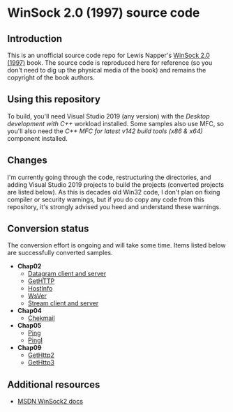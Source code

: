 # WinSock 2.0 (1997) source code

## Introduction

This is an unofficial source code repo for Lewis Napper's [WinSock 2.0 (1997)](https://dl.acm.org/doi/book/10.5555/522582) book. The source code is reproduced here for reference (so you don't need to dig up the physical media of the book) and remains the copyright of the book authors.

## Using this repository

To build, you'll need Visual Studio 2019 (any version) with the _Desktop development with C++_ workload installed. Some samples also use MFC, so you'll also need the _C++ MFC for latest v142 build tools (x86 & x64)_ component installed.

## Changes

I'm currently going through the code, restructuring the directories, and adding Visual Studio 2019 projects to build the projects (converted projects are listed below). As this is decades old Win32 code, I don't plan on fixing compiler or security warnings, but if you do copy any code from this repository, it's strongly advised you heed and understand these warnings.

## Conversion status

The conversion effort is ongoing and will take some time. Items listed below are successfully converted samples.

* **Chap02**
  * [Datagram client and server](https://github.com/yottaawesome/winsock-2.0/tree/master/src/Ch02/DataGram)
  * [GetHTTP](https://github.com/yottaawesome/winsock-2.0/tree/master/src/Ch02/GetHTTP)
  * [HostInfo](https://github.com/yottaawesome/winsock-2.0/tree/master/src/Ch02/HostInfo)
  * [WsVer](https://github.com/yottaawesome/winsock-2.0/tree/master/src/Ch02/wsver)
  * [Stream client and server](https://github.com/yottaawesome/winsock-2.0/tree/master/src/Ch02/Stream)
* **Chap04**
  * [Chekmail](https://github.com/yottaawesome/winsock-2.0/tree/master/src/Ch04)
* **Chap05**
  * [Ping](https://github.com/yottaawesome/winsock-2.0/tree/master/src/Ch05/Ping)
  * [PingI](https://github.com/yottaawesome/winsock-2.0/tree/master/src/Ch05/PingI)
* **Chap09**
  * [GetHttp2](https://github.com/yottaawesome/winsock-2.0/tree/master/src/Ch09/GETHTTP2)
  * [GetHttp3](https://github.com/yottaawesome/winsock-2.0/tree/master/src/Ch09/Gethttp3)

## Additional resources

* [MSDN WinSock2 docs](https://docs.microsoft.com/en-us/windows/win32/winsock/windows-sockets-start-page-2)
